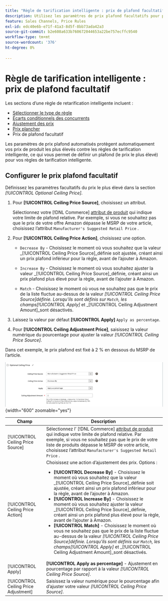 ```yaml
---
title: "Règle de tarification intelligente : prix de plafond facultatif"
description: Utilisez les paramètres de prix plafond facultatifs pour protéger votre prix de produit le plus élevé contre les règles de tarification intelligente qui gèrent vos listes Amazon.
feature: Sales Channels, Price Rules
exl-id: edc40e6b-e71f-41a3-8d5f-8bb73ada42a3
source-git-commit: b2e608a633b760672044653a22be757ecffc9540
workflow-type: tm+mt
source-wordcount: '376'
ht-degree: 0%

---
```


# Règle de tarification intelligente : prix de plafond facultatif

Les sections d’une règle de retarification intelligente incluent :

- [Sélectionner le type de règle](./intelligent-repricing-rules.md)
- [Écarts conditionnels des concurrents](./competitor-conditional-variances.md)
- [Ajustement des prix](./price-adjustment.md)
- [Prix plancher](./floor-price.md)
- Prix de plafond facultatif

Les paramètres de prix plafond automatisés protègent automatiquement vos prix de produit les plus élevés contre les règles de tarification intelligente, ce qui vous permet de définir un plafond (le prix le plus élevé) pour vos règles de tarification intelligente.

## Configurer le prix plafond facultatif

Définissez les paramètres facultatifs du prix le plus élevé dans la section _[!UICONTROL Optional Ceiling Price]_.

1. Pour **[!UICONTROL Ceiling Price Source]**, choisissez un attribut.

   Sélectionnez votre [!DNL Commerce] [attribut de produit](https://experienceleague.adobe.com/docs/commerce-admin/catalog/product-attributes/product-attributes.html) qui indique votre limite de plafond relative. Par exemple, si vous ne souhaitez pas que le prix de votre offre Amazon dépasse le MSRP de votre article, choisissez l’attribut `Manufacturer's Suggested Retail Price` .

1. Pour **[!UICONTROL Ceiling Price Action]**, choisissez une option.

   - `Decrease By` - Choisissez le moment où vous souhaitez que la valeur _[!UICONTROL Ceiling Price Source]_définie soit ajustée, créant ainsi un prix plafond inférieur pour la règle, avant de l’ajouter à Amazon.

   - `Increase By` - Choisissez le moment où vous souhaitez ajuster la valeur _[!UICONTROL Ceiling Price Source]_définie, créant ainsi un prix plafond plus élevé pour la règle, avant de l’ajouter à Amazon.

   - `Match` - Choisissez le moment où vous ne souhaitez pas que le prix de la liste fluctue au-dessus de la valeur _[!UICONTROL Ceiling Price Source]_définie. Lorsqu&#39;ils sont définis sur `Match`, les champs_[!UICONTROL Apply]_ et _[!UICONTROL Ceiling Adjustment Amount]_sont désactivés.

1. Laissez la valeur par défaut **[!UICONTROL Apply]** `Apply as percentage`.

1. Pour **[!UICONTROL Ceiling Adjustment Price]**, saisissez la valeur numérique du pourcentage pour ajuster la valeur _[!UICONTROL Ceiling Price Source]_.

Dans cet exemple, le prix plafond est fixé à 2 % en dessous du MSRP de l’article.

![Règle de réévaluation intelligente - Prix plafond facultatif](assets/ob-intelligent-price-rule-ceiling.png){width="600" zoomable="yes"}

| Champ | Description |
|---------------------------------------|-----------------------------------------------------------------------------------------------------------------------------------------------------------------------------------------------------------------------------------------------------------------------------------------------------------------------------------------------------------------------------------------------------------------------------------------------------------------------------------------------------------------------------------------------------------------------------------------------------------------------------------------------------------------------------------------------------------------------------------------------------------|
| [!UICONTROL Ceiling Price Source] | Sélectionnez l’ [!DNL Commerce] [attribut de produit](https://experienceleague.adobe.com/docs/commerce-admin/catalog/product-attributes/product-attributes.html) qui indique votre limite de plafond relative. Par exemple, si vous ne souhaitez pas que le prix de votre liste de produits dépasse le MSRP de votre article, choisissez l’attribut `Manufacturer's Suggested Retail Price` . |
| [!UICONTROL Ceiling Price Action] | Choisissez une action d’ajustement des prix. Options :<ul><li>**[!UICONTROL Decrease By]** - Choisissez le moment où vous souhaitez que la valeur _[!UICONTROL Ceiling Price Source]_définie soit ajustée, créant ainsi un prix plafond inférieur pour la règle, avant de l’ajouter à Amazon.</li><li>**[!UICONTROL Increase By]** - Choisissez le moment où vous souhaitez ajuster la valeur _[!UICONTROL Ceiling Price Source]_définie, créant ainsi un prix plafond plus élevé pour la règle, avant de l’ajouter à Amazon.</li><li>**[!UICONTROL Match]** - Choisissez le moment où vous ne souhaitez pas que le prix de la liste fluctue au-dessus de la valeur _[!UICONTROL Ceiling Price Source]_définie. Lorsqu&#39;ils sont définis sur `Match`, les champs_[!UICONTROL Apply]_ et _[!UICONTROL Ceiling Adjustment Amount]_sont désactivés.</li></ul> |
| [!UICONTROL Apply] | **[!UICONTROL Apply as percentage]** - Ajustement en pourcentage par rapport à la valeur _[!UICONTROL Ceiling Price Source]_. |
| [!UICONTROL Ceiling Price Adjustment] | Saisissez la valeur numérique pour le pourcentage afin d’ajuster votre valeur _[!UICONTROL Ceiling Price Source]_. |
